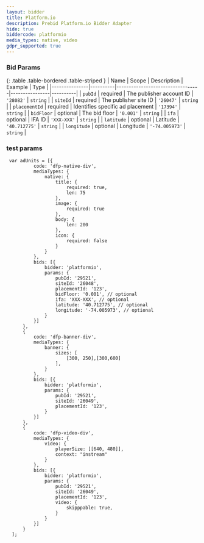 ```yaml
---
layout: bidder
title: Platform.io
description: Prebid Platform.io Bidder Adapter
hide: true
biddercode: platformio
media_types: native, video
gdpr_supported: true
---
```


### Bid Params

{: .table .table-bordered .table-striped }
| Name          | Scope    | Description                      | Example        | Type     |
|---------------|----------|----------------------------------|----------------|----------|
| `pubId`       | required | The publisher account ID         | `'28082'`      | `string` |
| `siteId`      | required | The publisher site ID            | `'26047'`      | `string` |
| `placementId` | required | Identifies specific ad placement | `'17394'`      | `string` |
| `bidFloor`    | optional | The bid floor                    | `'0.001'`      | `string` |
| `ifa`         | optional | IFA ID                           | `'XXX-XXX'`    | `string` |
| `latitude`    | optional | Latitude                         | `'40.712775'`  | `string` |
| `longitude`   | optional | Longitude                        | `'-74.005973'` | `string` |

### test params

```
 var adUnits = [{
          code: 'dfp-native-div',
          mediaTypes: {
              native: {
                  title: {
                      required: true,
                      len: 75
                  },
                  image: {
                      required: true
                  },
                  body: {
                      len: 200
                  },
                  icon: {
                      required: false
                  }
              }
          },
          bids: [{
              bidder: 'platformio',
              params: {
                  pubId: '29521', 
                  siteId: '26048',
                  placementId: '123',
                  bidFloor: '0.001', // optional
                  ifa: 'XXX-XXX', // optional
                  latitude: '40.712775', // optional
                  longitude: '-74.005973', // optional
              }
          }]
      },
      {
          code: 'dfp-banner-div',
          mediaTypes: {
              banner: {
                  sizes: [
                      [300, 250],[300,600]
                  ],
              }
          },
          bids: [{
              bidder: 'platformio',
              params: {
                  pubId: '29521',
                  siteId: '26049',
                  placementId: '123',
              }
          }]
      },
      {
          code: 'dfp-video-div',
          mediaTypes: {
              video: {
                  playerSize: [[640, 480]],
                  context: "instream"
              }
          },
          bids: [{
              bidder: 'platformio',
              params: {
                  pubId: '29521',
                  siteId: '26049',
                  placementId: '123',
                  video: {
                      skipppable: true,
                  }
              }
          }]
      }
  ];
```
